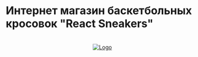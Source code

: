 # Интернет магазин баскетбольных кросовок "React Sneakers"

<!-- PROJECT LOGO -->
<br />
<div align="center">
  <a href="https://github.com/Kochnev35/react-sneakers">
    <img src="https://telegra.ph/file/52bebce7002e1858c42fc.jpg" alt="Logo">
  </a>
  <p align="center"></p>
</div>
